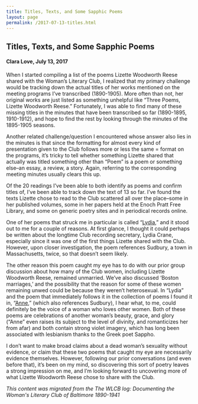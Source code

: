 ```yaml
---
title: Titles, Texts, and Some Sapphic Poems
layout: page
permalink: /2017-07-13-titles.html
---
```

<style>
    #maincontent{
        font-size:1.4em;
    }
</style>

## Titles, Texts, and Some Sapphic Poems
#### Clara Love, July 13, 2017

When I started compiling a list of the poems Lizette Woodworth Reese shared with the Woman’s Literary Club, I realized that my primary challenge would be tracking down the actual titles of her works mentioned on the meeting programs I’ve transcribed (1890-1905). More often than not, her original works are just listed as something unhelpful like “Three Poems, Lizette Woodworth Reese.” Fortunately, I was able to find many of these missing titles in the minutes that have been transcribed so far (1890-1895, 1910-1912), and hope to find the rest by looking through the minutes of the 1895-1905 seasons.

Another related challenge/question I encountered whose answer also lies in the minutes is that since the formatting for almost every kind of presentation given to the Club follows more or less the same = format on the programs, it’s tricky to tell whether something Lizette shared that actually was titled something other than “Poem” is a poem or something else–an essay, a review, a story. Again, referring to the corresponding meeting minutes usually clears this up.

Of the 20 readings I’ve been able to both identify as poems and confirm titles of, I’ve been able to track down the text of 13 so far. I’ve found the texts Lizette chose to read to the Club scattered all over the place–some in her published volumes, some in her papers held at the Enoch Pratt Free Library, and some on generic poetry sites and in periodical records online.

One of her poems that struck me in particular is called “[Lydia](http://www.bartleby.com/248/1247.html),” and it stood out to me for a couple of reasons. At first glance, I thought it could perhaps be written about the longtime Club recording secretary, Lydia Crane, especially since it was one of the first things Lizette shared with the Club. However, upon closer investigation, the poem references Sudbury, a town in Massachusetts, twice, so that doesn’t seem likely.

The other reason this poem caught my eye has to do with our prior group discussion about how many of the Club women, including Lizette Woodworth Reese, remained unmarried. We’ve also discussed ‘Boston marriages,’ and the possibility that the reason for some of these women remaining unwed could be because they weren’t heterosexual. In “Lydia” and the poem that immediately follows it in the collection of poems I found it in, “[Anne](http://www.bartleby.com/248/1248.html),” (which also references Sudbury), I hear what, to me, could definitely be the voice of a woman who loves other women. Both of these poems are celebrations of another woman’s beauty, grace, and glory (“Anne” even raises its subject to the level of divinity, and romanticizes her from afar) and both contain strong violet imagery, which has long been associated with lesbianism thanks to the Greek poet Sappho.

I don’t want to make broad claims about a dead woman’s sexuality without evidence, or claim that these two poems that caught my eye are necessarily evidence themselves. However, following our prior conversations (and even before that), it’s been on my mind, so discovering this sort of poetry leaves a strong impression on me, and I’m looking forward to uncovering more of what Lizette Woodworth Reese chose to share with the Club.

*This content was migrated from the The WLCB log: Documenting the Woman's Literary Club of Baltimore 1890-1941*